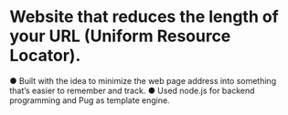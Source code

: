 # Website that reduces the length of your URL (Uniform Resource Locator).
●	Built with the idea to minimize the web page address into something that’s easier to remember and track.
●	Used node.js for backend programming and Pug as template engine.


